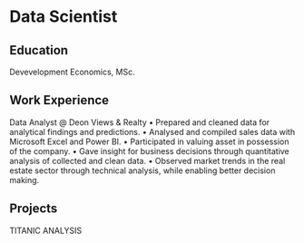 # Data Scientist 

## Education
Devevelopment Economics, MSc.

## Work Experience
Data Analyst @ Deon Views & Realty
•	Prepared and cleaned data for analytical findings and predictions.
•	Analysed and compiled sales data with Microsoft Excel and Power BI.
•	Participated in valuing asset in possession of the company.
•	Gave insight for business decisions through quantitative analysis of collected and clean data.
•	Observed market trends in the real estate sector through technical analysis, while enabling better decision making.


## Projects
TITANIC ANALYSIS
